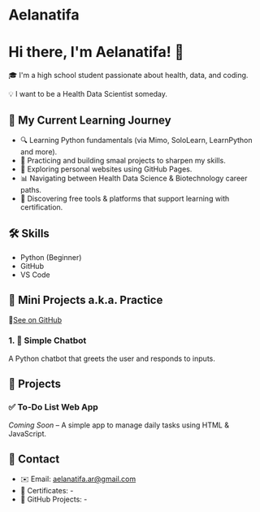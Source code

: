 # Aelanatifa

# Hi there, I'm Aelanatifa! 👋

🎓 I'm a high school student passionate about health, data, and coding.

💡 I want to be a Health Data Scientist someday.

## 🚀 My Current Learning Journey
- 🔍 Learning Python fundamentals (via Mimo, SoloLearn, LearnPython and more).
- 📝 Practicing and building smaal projects to sharpen my skills. 
- 🧠 Exploring personal websites using GitHub Pages.
- 📊 Navigating between Health Data Science & Biotechnology career paths.
- 🎯 Discovering free tools & platforms that support learning with certification. 

## 🛠️ Skills
- Python (Beginner)
- GitHub
- VS Code

## 📌 Mini Projects a.k.a. Practice 
🔗[See on GitHub](https://github.com/aelanatifa11/BasicPythonExercises)
### 1. 🤖 Simple Chatbot
A Python chatbot that greets the user and responds to inputs.

## 🧪 Projects 
### ✅ To-Do List Web App
*Coming Soon* – A simple app to manage daily tasks using HTML & JavaScript.

## 📎 Contact
- ✉️ Email: aelanatifa.ar@gmail.com
- 📁 Certificates: -
- 🔗 GitHub Projects: -
